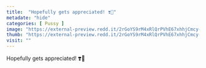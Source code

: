 ```yaml
---
title:  "Hopefully gets appreciated! ❣️🙏"
metadate: "hide"
categories: [ Pussy ]
image: "https://external-preview.redd.it/2rGoYS9rM4xRlQrPVhE67xhhjCmcy-EkTSpNTD6lCuI.jpg?auto=webp&s=66f05d04335cc430bb10bb19ea0cdf020437dd1c"
thumb: "https://external-preview.redd.it/2rGoYS9rM4xRlQrPVhE67xhhjCmcy-EkTSpNTD6lCuI.jpg?width=320&crop=smart&auto=webp&s=8b3fa9ebefe7a68e383a6ca1278099fc3ece53f6"
visit: ""
---
```

Hopefully gets appreciated! ❣️🙏
